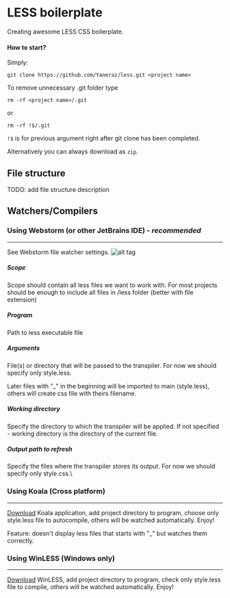 LESS boilerplate
================

Creating awesome LESS CSS boilerplate.

#### How to start?

Simply:

    git clone https://github.com/Yaneraz/less.git <project name>

To remove unnecessary  .git folder type

    rm -rf <project name>/.git

or

    rm -rf !$/.git

`!$` is for previous argument right after git clone has been completed.

Alternatively you can always download as `zip`.

File structure
--------------

TODO: add file structure description

Watchers/Compilers
------------------

### Using Webstorm (or other JetBrains IDE) - *recommended*
-----------------------------------------------------

See Webstorm file watcher settings.
![alt tag][1]

##### Scope
Scope should contain all less files we want to work with. For most projects should be enough
to include all files in /less folder (better with file extension)

##### Program
Path to less executable file

##### Arguments
File(s) or directory that will be passed to the transpiler. For now we should specify only style.less.

Later files with "_" in the beginning will be imported to main (style.less),
others will create css file with theirs filename.

##### Working directory
Specify the directory to which the transpiler will be applied. If not specified - working directory is the directory of the current file.

##### Output path to refresh
Specify the files where the transpiler stores its output. For now we should specify only style.css.\

### Using Koala (Cross platform)
--------------------------

[Download][2] Koala application, add project directory to program, choose only style.less file to autocompile, others will be watched automatically. Enjoy!

Feature: doesn't display less files that starts with "_" but watches them correctly.

### Using WinLESS (Windows only)
--------------------------

[Download][3] WinLESS, add project directory to program, check only style.less file to compile, others will be watched automatically. Enjoy!


[0]: https://www.dropbox.com/s/nnd0852697faae3/webstorm-file-watcher.png
[1]: https://photos-4.dropbox.com/t/0/AADgwYGO8a5bBcA6uDJ5InuZIqQDtlgJaMNktGAwODjEpA/12/40486094/png/1024x768/3/1380715200/0/2/webstorm-file-watcher.png/1BYUDbrikIqrnNKlhVesisGP3nEGBSJ_8xWil0H0-6k
[2]: http://koala-app.com/
[3]: http://winless.org/
